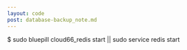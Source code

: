 ```yaml
---
layout: code
post: database-backup_note.md
---
```



$ sudo bluepill cloud66_redis start || sudo service redis start 
